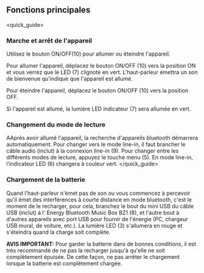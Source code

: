 ## Fonctions principales
<quick_guide>
### Marche et arrêt de l'appareil

Utilisez le bouton ON/OFF(10) pour allumer ou éteindre l'appareil.

Pour allumer l'appareil, déplacez le bouton ON/OFF (10) vers la position ON et vous verrez que le LED (7) clignote en vert. L'haut-parleur émettra un son de bienvenue qu'indique que l'appareil est allumé.

Pour éteindre l'appareil, déplacez le bouton ON/OFF (10) vers la position OFF.

Si l'appareil est allumé, la lumière LED indicateur (7) sera allumée en vert.
### Changement du mode de lecture

AAprès avoir allumé l'appareil, la recherche d'appareils bluetooth démarrera automatiquement. Pour changer vers le mode line-in, il faut brancher le câble audio (inclut) à la connexion line-in (9). Pour changer entre les différents modes de lecture, appuyez le touche menu (5). En mode line-in, l'indicateur LED (6) changera à couleur vert. </quick_guide>

### Chargement de la batterie

Quand l'haut-parleur n'émet pas de son ou vous commencez à percevoir qu'il émet des interférences à courte distance en mode bluetooth, c'est le moment de le recharger, pour cela, branchez le bout du mini USB du câble USB (inclut) à l' Energy Bluetooth Music Box BZ1 (8), et l'autre bout à d'autres appareils avec port USB pour fournir de l'énergie (PC, chargeur USB mural, de voiture, etc.). La lumière LED (3) s'allumera en rouge et s'éteindra quand la charge soit complète.

**AVIS IMPORTANT:** Pour garder la batterie dans de bonnes conditions, il est très recommandé de ne pas la recharger jusqu'à qu'elle ne soit complètement épuisée. De cette façon, ne pas arrêter le chargement lorsque la batterie est complètement chargée.
